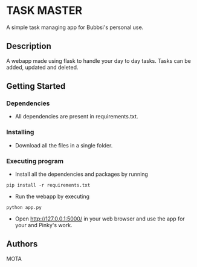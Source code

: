 # TASK MASTER

A simple task managing app for Bubbsi's personal use.

## Description

A webapp made using flask to handle your day to day tasks. Tasks can be added, updated and deleted.

## Getting Started

### Dependencies

* All dependencies are present in requirements.txt.

### Installing

* Download all the files in a single folder.

### Executing program

* Install all the dependencies and packages by running 
```
pip install -r requirements.txt
```
* Run the webapp by executing 
```
python app.py
```
* Open http://127.0.0.1:5000/ in your web browser and use the app for your and Pinky's work.


## Authors

MOTA

